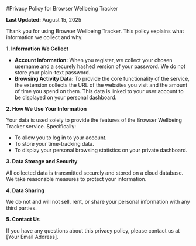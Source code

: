 #Privacy Policy for Browser Wellbeing Tracker

**Last Updated:** August 15, 2025

Thank you for using Browser Wellbeing Tracker. This policy explains what information we collect and why.

**1. Information We Collect**

- **Account Information:** When you register, we collect your chosen username and a securely hashed version of your password. We do not store your plain-text password.
- **Browsing Activity Data:** To provide the core functionality of the service, the extension collects the URL of the websites you visit and the amount of time you spend on them. This data is linked to your user account to be displayed on your personal dashboard.

**2. How We Use Your Information**

Your data is used solely to provide the features of the Browser Wellbeing Tracker service. Specifically:

- To allow you to log in to your account.
- To store your time-tracking data.
- To display your personal browsing statistics on your private dashboard.

**3. Data Storage and Security**

All collected data is transmitted securely and stored on a cloud database. We take reasonable measures to protect your information.

**4. Data Sharing**

We do not and will not sell, rent, or share your personal information with any third parties.

**5. Contact Us**

If you have any questions about this privacy policy, please contact us at [Your Email Address].

